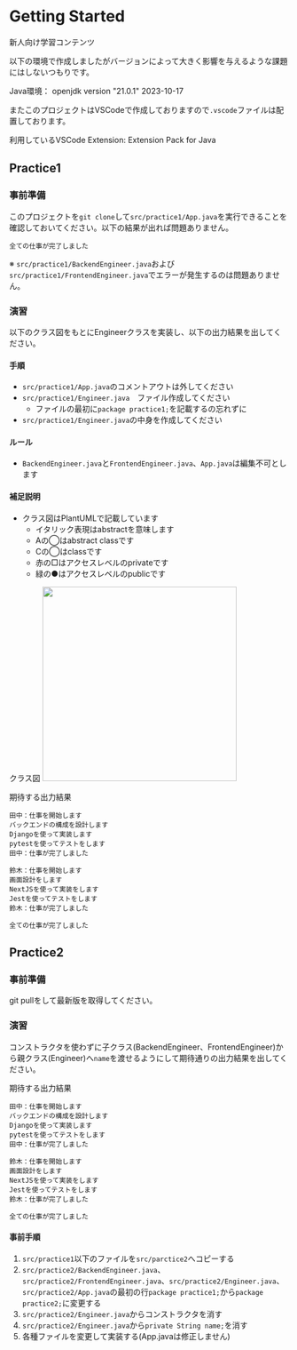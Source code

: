 # Getting Started

新人向け学習コンテンツ

以下の環境で作成しましたがバージョンによって大きく影響を与えるような課題にはしないつもりです。

Java環境： openjdk version "21.0.1" 2023-10-17

またこのプロジェクトはVSCodeで作成しておりますので`.vscode`ファイルは配置しております。

利用しているVSCode Extension: Extension Pack for Java

## Practice1

### 事前準備

このプロジェクトを`git clone`して`src/practice1/App.java`を実行できることを確認しておいてください。以下の結果が出れば問題ありません。


```
全ての仕事が完了しました
```

※ `src/practice1/BackendEngineer.java`および`src/practice1/FrontendEngineer.java`でエラーが発生するのは問題ありません。


### 演習

以下のクラス図をもとにEngineerクラスを実装し、以下の出力結果を出してください。

#### 手順
* `src/practice1/App.java`のコメントアウトは外してください
* `src/practice1/Engineer.java`　ファイル作成してください
  * ファイルの最初に`package practice1;`を記載するの忘れずに
* `src/practice1/Engineer.java`の中身を作成してください

#### ルール
* `BackendEngineer.java`と`FrontendEngineer.java`、`App.java`は編集不可とします

#### 補足説明
* クラス図はPlantUMLで記載しています
  * イタリック表現はabstractを意味します
  * Aの◯はabstract classです
  * Cの◯はclassです
  * 赤の□はアクセスレベルのprivateです
  * 緑の●はアクセスレベルのpublicです

クラス図
<img width="350" src="https://github.com/ryo-ma/newcomer_practice/assets/6661165/fc530808-d25a-4c86-b0a8-f7320b86273f">


期待する出力結果

```
田中：仕事を開始します
バックエンドの構成を設計します
Djangoを使って実装します
pytestを使ってテストをします
田中：仕事が完了しました

鈴木：仕事を開始します
画面設計をします
NextJSを使って実装をします
Jestを使ってテストをします
鈴木：仕事が完了しました

全ての仕事が完了しました
```

## Practice2

### 事前準備

git pullをして最新版を取得してください。

### 演習

コンストラクタを使わずに子クラス(BackendEngineer、FrontendEngineer)から親クラス(Engineer)へ`name`を渡せるようにして期待通りの出力結果を出してください。

期待する出力結果

```
田中：仕事を開始します
バックエンドの構成を設計します
Djangoを使って実装します
pytestを使ってテストをします
田中：仕事が完了しました

鈴木：仕事を開始します
画面設計をします
NextJSを使って実装をします
Jestを使ってテストをします
鈴木：仕事が完了しました

全ての仕事が完了しました
```

#### 事前手順

1. `src/practice1`以下のファイルを`src/parctice2`へコピーする
2. `src/practice2/BackendEngineer.java`、`src/practice2/FrontendEngineer.java`、`src/practice2/Engineer.java`、`src/practice2/App.java`の最初の行`package practice1;`から`package practice2;`に変更する
3. `src/practice2/Engineer.java`からコンストラクタを消す
4. `src/practice2/Engineer.java`から`private String name;`を消す
5. 各種ファイルを変更して実装する(App.javaは修正しません)
